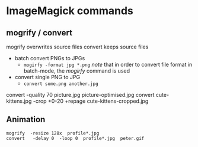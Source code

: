 # ImageMagick commands

## mogrify / convert
mogrify overwrites source files
convert keeps source files

* batch convert PNGs to JPGs
    - `mogirfy -format jpg *.png`
    *note* that in order to convert file format in batch-mode, the _mogirfy_ command is used
* convert single PNG to JPG
    - `convert some.png another.jpg`

convert -quality 70 picture.jpg picture-optimised.jpg
convert cute-kittens.jpg -crop +0-20 +repage cute-kittens-cropped.jpg

## Animation

```
mogrify  -resize 128x  profile*.jpg 
convert   -delay 0  -loop 0  profile*.jpg  peter.gif
```

